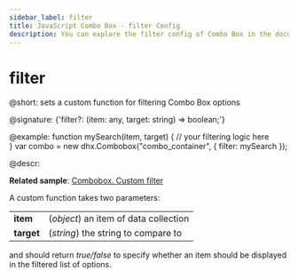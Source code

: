 ```yaml
---
sidebar_label: filter
title: JavaScript Combo Box - filter Config 
description: You can explore the filter config of Combo Box in the documentation of the DHTMLX JavaScript UI library. Browse developer guides and API reference, try out code examples and live demos, and download a free 30-day evaluation version of DHTMLX Suite 7.
---
```


# filter

@short: sets a custom function for filtering Combo Box options

@signature: {'filter?: (item: any, target: string) => boolean;'}

@example:
function mySearch(item, target) {
    // your filtering logic here            
}
var combo = new dhx.Combobox("combo_container", {
    filter: mySearch
});

@descr: 

**Related sample**: [Combobox. Custom filter](https://snippet.dhtmlx.com/791incm9)

A custom function takes two parameters:

<table>
	<tbody>
        <tr>
			<td><b>item</b></td>
			<td>(<i>object</i>) an item of data collection</td>
		</tr>
		<tr>
			<td><b>target</b></td>
			<td>(<i>string</i>) the string to compare to</td>
		</tr>
    </tbody>
</table>

and should return *true/false* to specify whether an item should be displayed in the filtered list of options.

[comment]: # (@related: combobox/how_to_start.md#initialize-combobox combobox/customization.md#custom-filter-for-options)
